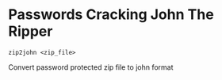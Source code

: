 # Passwords Cracking John The Ripper

```
zip2john <zip_file>
```

Convert password protected zip file to john format
